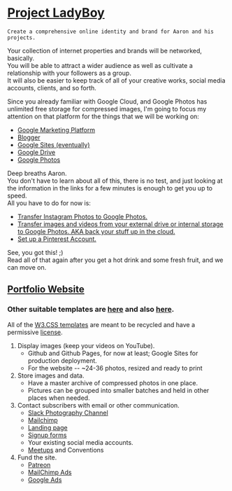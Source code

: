 # [Project LadyBoy](https://github.com/bgroveben/project_ladyboy)  

`Create a comprehensive online identity and brand for Aaron and his projects.`    

Your collection of internet properties and brands will be networked, basically.  
You will be able to attract a wider audience as well as cultivate a relationship with your followers as a group.  
It will also be easier to keep track of all of your creative works, social media accounts, clients, and so forth.  

Since you already familiar with Google Cloud, and Google Photos has unlimited free storage for compressed images, I'm going to focus my attention on that platform for the things that we will be working on:
* [Google Marketing Platform ](https://marketingplatform.google.com/about/small-business/)  
* [Blogger](https://www.blogger.com/blogger.g#welcome)  
* [Google Sites (eventually)](https://sites.google.com/new?pli=1)
* [Google Drive](https://drive.google.com/drive/my-drive)
* [Google Photos](https://photos.google.com/?tab=vq&pageId=none)

Deep breaths Aaron.  
You don't have to learn about all of this, there is no test, and just looking at the information in the links for a few minutes is enough to get you up to speed.  
All you have to do for now is:  
* [Transfer Instagram Photos to Google Photos.](https://www.quora.com/How-do-I-transfer-my-pictures-to-Instagram-from-Google-Photos)
* [Transfer images and videos from your external drive or internal storage to Google Photos. AKA back your stuff up in the cloud.](https://www.google.com/drive/download/backup-and-sync/)  
* [Set up a Pinterest Account.](https://www.pinterest.com/categories/photography/)

See, you got this! ;)  
Read all of that again after you get a hot drink and some fresh fruit, and we can move on.  

## [Portfolio Website](https://bgroveben.github.io/aaron_melendez_photography/)  
### Other suitable templates are [here](https://www.w3schools.com/w3css/tryw3css_templates_photo.htm) and also [here](https://www.w3schools.com/w3css/tryw3css_templates_photo3.htm).
All of the [W3.CSS templates](https://www.w3schools.com/w3css/w3css_templates.asp) are meant to be recycled and have a permissive [license](https://tldrlegal.com/license/w3c-software-notice-and-license-(w3c)#fulltext).

1. Display images (keep your videos on YouTube).
    * Github and Github Pages, for now at least; Google Sites for production deployment.
    * For the website -- ~24-36 photos, resized and ready to print
2. Store images and data.
    * Have a master archive of compressed photos in one place.
    * Pictures can be grouped into smaller batches and held in other places when needed.
3. Contact subscribers with email or other communication.
    * [Slack Photography Channel](https://photographers.typeform.com/to/kK9nlr)
    * [Mailchimp](https://mailchimp.com/resources/mailchimp-101/)
    * [Landing page](https://mailchimp.com/features/landing-pages/)
    * [Signup forms](https://mailchimp.com/features/custom-forms/)
    * Your existing social media accounts.  
    * [Meetups](https://www.meetup.com/topics/photo/us/nv/las_vegas/) and Conventions
4. Fund the site.
    * [Patreon](https://www.patreon.com/)
    * [MailChimp Ads](https://mailchimp.com/features/custom-forms/)
    * [Google Ads](https://ads.google.com/aw/campaigns/new/express?ocid=290132593&step=cgl&__u=7901923554&__c=2029436457)
